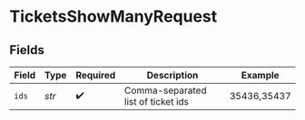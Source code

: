 # TicketsShowManyRequest


## Fields

| Field                              | Type                               | Required                           | Description                        | Example                            |
| ---------------------------------- | ---------------------------------- | ---------------------------------- | ---------------------------------- | ---------------------------------- |
| `ids`                              | *str*                              | :heavy_check_mark:                 | Comma-separated list of ticket ids | 35436,35437                        |